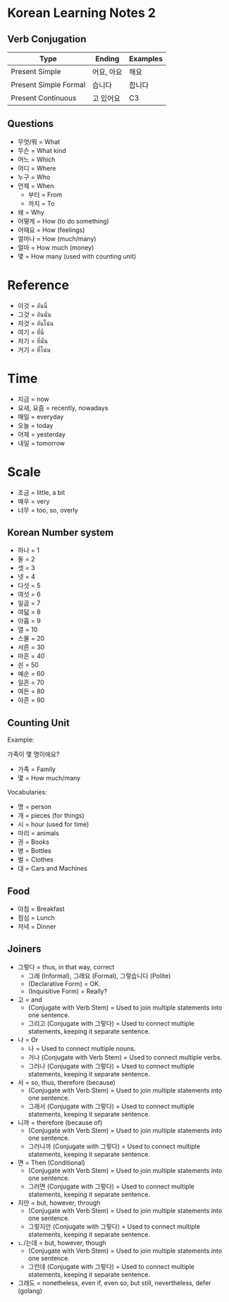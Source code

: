 # Korean Learning Notes 2

## Verb Conjugation


| Type                  | Ending     | Examples |
| --------------------- | ---------- | -------- |
| Present Simple        | 어요, 아요 | 해요     |
| Present Simple Formal | 습니다     | 합니다   |
| Present Continuous    | 고 있어요  | C3       |

## Questions

- 무엇/뭐 = What
- 무슨 = What kind
- 어느 = Which
- 어디 = Where
- 누구 = Who
- 언제 = When
  - 부터 = From
  - 까지 = To
- 왜 = Why
- 어떻게 = How (to do something)
- 어때요 = How (feelings)
- 얼마나 = How (much/many)
- 얼마 = How much (money)
- 몇 = How many (used with counting unit)

# Reference

- 이것 = อันนี่
- 그것 = อันนั่น
- 저것 = อันโน่น
- 여기 = ที่นี่
- 저기 = ที่นั่น
- 거기 = ที่โน่น

# Time

- 지금 = now
- 요새, 요즘 = recently, nowadays
- 매일 = everyday
- 오늘 = today
- 어제 = yesterday
- 내일 = tomorrow

# Scale

- 조금 = little, a bit
- 매우 = very
- 너무 = too, so, overly

## Korean Number system

- 하나 = 1
- 둘 = 2
- 셋 = 3
- 넷 = 4
- 다섯 = 5
- 여섯 = 6
- 일곱 = 7
- 여덟 = 8
- 아홉 = 9
- 열 = 10
- 스물 = 20
- 서른 = 30
- 마흔 = 40
- 쉰 = 50
- 예순 = 60
- 일흔 = 70
- 여든 = 80
- 아흔 = 90

## Counting Unit

Example: 

가족이 몇 명이에요?
- 가족 = Family
- 몇 = How much/many
  
Vocabularies:

- 명 = person
- 개 = pieces (for things)
- 시 = hour (used for time)
- 마리 = animals
- 권 = Books
- 병 = Bottles
- 벌 = Clothes
- 대 = Cars and Machines

## Food

- 아침 = Breakfast
- 점심 = Lunch
- 저녁 = Dinner

## Joiners

- 그렇다 = thus, in that way, correct
  - 그래 (Informal), 그래요 (Formal), 그렇습니다 (Polite)
  - (Declarative Form) = OK.
  - (Inquisitive Form) = Really?
- 고 = and
  - (Conjugate with Verb Stem) = Used to join multiple statements into one sentence.
  - 그리고 (Conjugate with 그렇다) = Used to connect multiple statements, keeping it separate sentence.
- 나 = Or
  - 나 = Used to connect multiple nouns.
  - 거나 (Conjugate with Verb Stem) = Used to connect multiple verbs.
  - 그러나 (Conjugate with 그렇다) = Used to connect multiple statements, keeping it separate sentence.
- 서 = so, thus, therefore (because)
  - (Conjugate with Verb Stem) = Used to join multiple statements into one sentence.
  - 그래서 (Conjugate with 그렇다) = Used to connect multiple statements, keeping it separate sentence.
- 니까 = therefore (because of)
  - (Conjugate with Verb Stem) = Used to join multiple statements into one sentence.
  - 그러니까 (Conjugate with 그렇다) = Used to connect multiple statements, keeping it separate sentence.
- 면 = Then (Conditional)
  - (Conjugate with Verb Stem) = Used to join multiple statements into one sentence.
  - 그러면 (Conjugate with 그렇다) = Used to connect multiple statements, keeping it separate sentence.
- 지만 = but, however, through
  - (Conjugate with Verb Stem) = Used to join multiple statements into one sentence.
  - 그렇지만 (Conjugate with 그렇다) = Used to connect multiple statements, keeping it separate sentence.
- ㄴ/는데 = but, however, though
  - (Conjugate with Verb Stem) = Used to join multiple statements into one sentence.
  - 그런데 (Conjugate with 그렇다) = Used to connect multiple statements, keeping it separate sentence.
- 그래도 = nonetheless, even if, even so, but still, nevertheless, defer (golang)